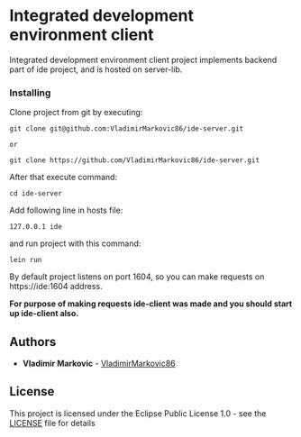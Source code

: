 # Integrated development environment client

Integrated development environment client project implements backend part of ide project, and is hosted on server-lib.

### Installing

Clone project from git by executing:

```
git clone git@github.com:VladimirMarkovic86/ide-server.git

or

git clone https://github.com/VladimirMarkovic86/ide-server.git
```

After that execute command:

```
cd ide-server
```

Add following line in hosts file:

```
127.0.0.1 ide
```

and run project with this command:

```
lein run
```

By default project listens on port 1604, so you can make requests on https://ide:1604 address.

**For purpose of making requests ide-client was made and you should start up ide-client also.**

## Authors

* **Vladimir Markovic** - [VladimirMarkovic86](https://github.com/VladimirMarkovic86)

## License

This project is licensed under the Eclipse Public License 1.0 - see the [LICENSE](LICENSE) file for details

